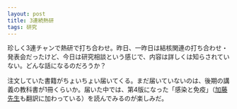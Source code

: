 ```yaml
---
layout: post
title: 3連続熱研
tags: 研究
---
```


珍しく3連チャンで熱研で打ち合わせ。昨日、一昨日は結核関連の打ち合わせ・発表会だったけど、今日は研究相談という感じで、内容は詳しくは知らされていない。どんな話になるのだろうか？

注文していた書籍がちょいちょい届いてくる。まだ届いていないのは、後期の講義の教科書が1冊くらいか。届いた中では、第4版になった「感染と免疫」（<a href="http://www.tm.nagasaki-u.ac.jp/ecoepidemiology/?page_id=284">加藤先生</a>も翻訳に加わっている）を読んでみるのが楽しみだ。
